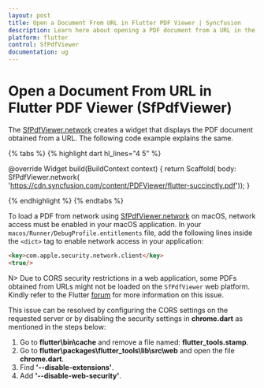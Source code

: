 ```yaml
---
layout: post
title: Open a Document From URL in Flutter PDF Viewer | Syncfusion
description: Learn here about opening a PDF document from a URL in the Syncfusion® Flutter PDF Viewer widget (SfPdfViewer).
platform: flutter
control: SfPdfViewer
documentation: ug
---
```


# Open a Document From URL in Flutter PDF Viewer (SfPdfViewer)

The [SfPdfViewer.network](https://pub.dev/documentation/syncfusion_flutter_pdfviewer/latest/pdfviewer/SfPdfViewer/SfPdfViewer.network.html) creates a widget that displays the PDF document obtained from a URL. The following code example explains the same.

{% tabs %}
{% highlight dart hl_lines="4 5" %}

@override
Widget build(BuildContext context) {
  return Scaffold(
      body: SfPdfViewer.network(
              'https://cdn.syncfusion.com/content/PDFViewer/flutter-succinctly.pdf'));
}

{% endhighlight %}
{% endtabs %}

To load a PDF from network using [SfPdfViewer.network](https://pub.dev/documentation/syncfusion_flutter_pdfviewer/latest/pdfviewer/SfPdfViewer/SfPdfViewer.network.html) on macOS, network access must be enabled in your macOS application. In your `macos/Runner/DebugProfile.entitlements` file, add the following lines inside the `<dict>` tag to enable network access in your application:

```html
<key>com.apple.security.network.client</key>
<true/>
```

N> Due to CORS security restrictions in a web application, some PDFs obtained from URLs might not be loaded on the `SfPdfViewer` web platform. Kindly refer to the Flutter [forum](https://github.com/flutter/flutter/issues/51125) for more information on this issue.

This issue can be resolved by configuring the CORS settings on the requested server or by disabling the security settings in **chrome.dart** as mentioned in the steps below:

1. Go to **flutter\bin\cache** and remove a file named: **flutter_tools.stamp**.
2. Go to **flutter\packages\flutter_tools\lib\src\web** and open the file **chrome.dart**.
3. Find **'--disable-extensions'**.
4. Add **'--disable-web-security'**.

